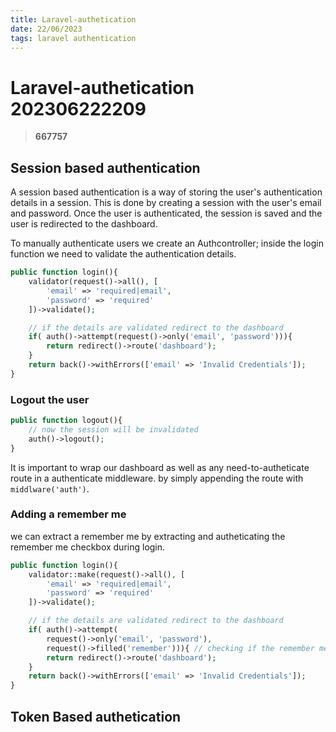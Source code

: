 ```yaml
---
title: Laravel-authetication
date: 22/06/2023
tags: laravel authentication
---
```


# **Laravel-authetication** 202306222209 
> **667757**

  

## Session based authentication
A session based authentication is a way of storing the user's authentication details in a session. This is done by creating a session with the user's email and password. Once the user is authenticated, the session is saved and the user is redirected to the dashboard.

To manually authenticate users we create an Authcontroller; inside the login function we need to validate the authentication details.

```php
public function login(){
    validator(request()->all(), [
        'email' => 'required|email',
        'password' => 'required'
    ])->validate();

    // if the details are validated redirect to the dashboard
    if( auth()->attempt(request()->only('email', 'password'))){
        return redirect()->route('dashboard');
    }
    return back()->withErrors(['email' => 'Invalid Credentials']);
}
```

### Logout the user
```php
public function logout(){
    // now the session will be invalidated
    auth()->logout();
}
```

It is important to wrap our dashboard as well as any need-to-autheticate route in a authenticate middleware.
by simply appending the route with `middlware('auth')`.

### Adding a remember me
we can extract a remember me by extracting and autheticating the remember me checkbox during login.
```php
public function login(){
    validator::make(request()->all(), [
        'email' => 'required|email',
        'password' => 'required'
    ])->validate();

    // if the details are validated redirect to the dashboard
    if( auth()->attempt(    
        request()->only('email', 'password'), 
        request()->filled('remember'))){ // checking if the remember me is checked
        return redirect()->route('dashboard');
    }
    return back()->withErrors(['email' => 'Invalid Credentials']);
}

```

## Token Based authetication



